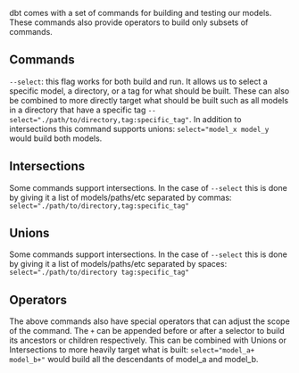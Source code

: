 dbt comes with a set of commands for building and testing our models. These commands also provide operators to build only subsets of commands.

## Commands
`--select`: this flag works for both build and run. It allows us to select a specific model, a directory, or a tag for what should be built. These can also be combined to more directly target what should be built such as all models in a directory that have a specific tag `--select="./path/to/directory,tag:specific_tag"`. In addition to intersections this command supports unions: `select="model_x model_y` would build both models.

## Intersections
Some commands support intersections. In the case of `--select` this is done by giving it a list of models/paths/etc separated by commas: `select="./path/to/directory,tag:specific_tag"`

## Unions
Some commands support intersections. In the case of `--select` this is done by giving it a list of models/paths/etc separated by spaces: `select="./path/to/directory tag:specific_tag"`

## Operators
The above commands also have special operators that can adjust the scope of the command. The `+` can be appended before or after a selector to build its ancestors or children respectively. This can be combined with Unions or Intersections to more heavily target what is built: `select="model_a+ model_b+"` would build all the descendants of model_a and model_b.